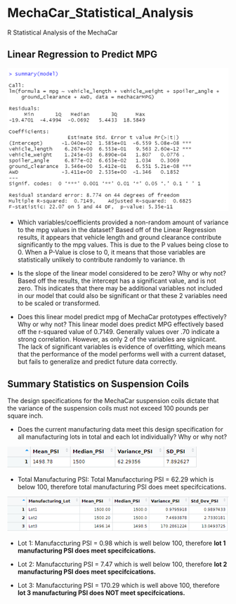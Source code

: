 # MechaCar_Statistical_Analysis
R Statistical Analysis of the MechaCar


## Linear Regression to Predict MPG
![Linear Regression MPG](https://github.com/Ian-T-Dixon/MechaCar_Statistical_Analysis/blob/main/Figures/LinRegressMPG.PNG)

- Which variables/coefficients provided a non-random amount of variance to the mpg values in the dataset?
  Based off of the Linear Regression results, it appears that vehicle length and ground clearance contribute significantly to the mpg values. This is due to the P values being close to 0. When a P-Value is close to 0, it means that those variables are statistically unlikely to contribute randomly to variance.  th
  
- Is the slope of the linear model considered to be zero? Why or why not?
  Based off the results, the intercept has a significant value, and is not zero. This indicates that there may be additional variables not included in our model that could also be significant or that these 2 variables need to be scaled or transformed. 

- Does this linear model predict mpg of MechaCar prototypes effectively? Why or why not?
This linear model does predict MPG effectively based off the r-squared value of 0.7149. Generally values over .70 indicate a strong correlation. However, as only 2 of the variables are signiicant. The lack of significant variables is evidence of overfitting, which means that the performance of the model performs well with a current dataset, but fails to generalize and predict future data correctly. 

## Summary Statistics on Suspension Coils
The design specifications for the MechaCar suspension coils dictate that the variance of the suspension coils must not exceed 100 pounds per square inch. 
- Does the current manufacturing data meet this design specification for all manufacturing lots in total and each lot individually? Why or why not?
  
![Total Summary](https://github.com/Ian-T-Dixon/MechaCar_Statistical_Analysis/blob/main/Figures/PSI_Summary.PNG) 
   
- Total Manufacturing PSI: Total Manufaccturing PSI = 62.29 which is below 100, therefore total manufacturing PSI does meet specifcications.

![Lot Summary](https://github.com/Ian-T-Dixon/MechaCar_Statistical_Analysis/blob/main/Figures/lot_summary.PNG)
  
- Lot 1: Manufaccturing PSI = 0.98 which is well below 100, therefore <b>lot 1 manufacturing PSI does meet specifcications.</b>
  
- Lot 2: Manufaccturing PSI = 7.47 which is well below 100, therefore <b>lot 2 manufacturing PSI does meet specifcications.</b>
  
- Lot 3: Manufaccturing PSI = 170.29 which is well above 100, therefore <b>lot 3 manufacturing PSI does NOT meet specifcications.</b>
  
